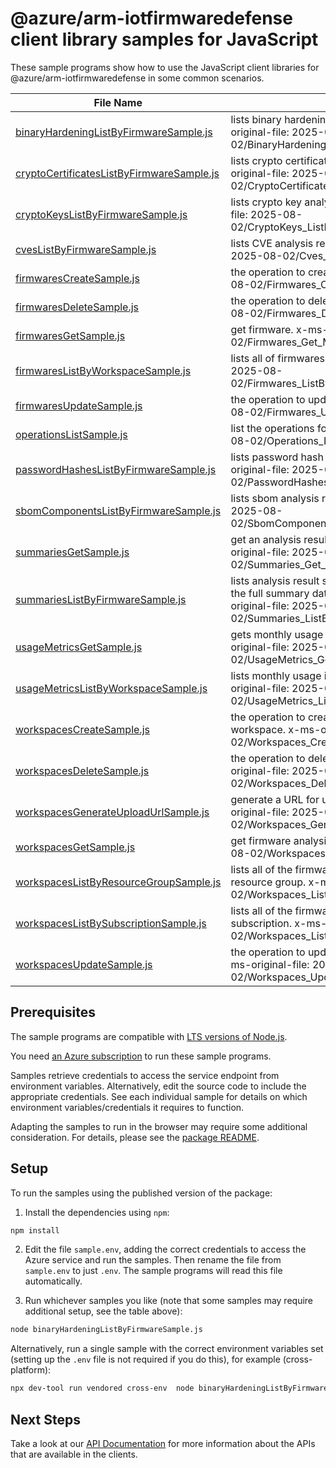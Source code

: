 # @azure/arm-iotfirmwaredefense client library samples for JavaScript

These sample programs show how to use the JavaScript client libraries for @azure/arm-iotfirmwaredefense in some common scenarios.

| **File Name**                                                                       | **Description**                                                                                                                                                                          |
| ----------------------------------------------------------------------------------- | ---------------------------------------------------------------------------------------------------------------------------------------------------------------------------------------- |
| [binaryHardeningListByFirmwareSample.js][binaryhardeninglistbyfirmwaresample]       | lists binary hardening analysis results of a firmware. x-ms-original-file: 2025-08-02/BinaryHardening_ListByFirmware_MaximumSet_Gen.json                                                 |
| [cryptoCertificatesListByFirmwareSample.js][cryptocertificateslistbyfirmwaresample] | lists crypto certificate analysis results of a firmware. x-ms-original-file: 2025-08-02/CryptoCertificates_ListByFirmware_MaximumSet_Gen.json                                            |
| [cryptoKeysListByFirmwareSample.js][cryptokeyslistbyfirmwaresample]                 | lists crypto key analysis results of a firmware. x-ms-original-file: 2025-08-02/CryptoKeys_ListByFirmware_MaximumSet_Gen.json                                                            |
| [cvesListByFirmwareSample.js][cveslistbyfirmwaresample]                             | lists CVE analysis results of a firmware. x-ms-original-file: 2025-08-02/Cves_ListByFirmware_MaximumSet_Gen.json                                                                         |
| [firmwaresCreateSample.js][firmwarescreatesample]                                   | the operation to create a firmware. x-ms-original-file: 2025-08-02/Firmwares_Create_MaximumSet_Gen.json                                                                                  |
| [firmwaresDeleteSample.js][firmwaresdeletesample]                                   | the operation to delete a firmware. x-ms-original-file: 2025-08-02/Firmwares_Delete_MaximumSet_Gen.json                                                                                  |
| [firmwaresGetSample.js][firmwaresgetsample]                                         | get firmware. x-ms-original-file: 2025-08-02/Firmwares_Get_MaximumSet_Gen.json                                                                                                           |
| [firmwaresListByWorkspaceSample.js][firmwareslistbyworkspacesample]                 | lists all of firmwares inside a workspace. x-ms-original-file: 2025-08-02/Firmwares_ListByWorkspace_MaximumSet_Gen.json                                                                  |
| [firmwaresUpdateSample.js][firmwaresupdatesample]                                   | the operation to update firmware. x-ms-original-file: 2025-08-02/Firmwares_Update_MaximumSet_Gen.json                                                                                    |
| [operationsListSample.js][operationslistsample]                                     | list the operations for the provider x-ms-original-file: 2025-08-02/Operations_List_MaximumSet_Gen.json                                                                                  |
| [passwordHashesListByFirmwareSample.js][passwordhasheslistbyfirmwaresample]         | lists password hash analysis results of a firmware. x-ms-original-file: 2025-08-02/PasswordHashes_ListByFirmware_MaximumSet_Gen.json                                                     |
| [sbomComponentsListByFirmwareSample.js][sbomcomponentslistbyfirmwaresample]         | lists sbom analysis results of a firmware. x-ms-original-file: 2025-08-02/SbomComponents_ListByFirmware_MaximumSet_Gen.json                                                              |
| [summariesGetSample.js][summariesgetsample]                                         | get an analysis result summary of a firmware by name. x-ms-original-file: 2025-08-02/Summaries_Get_MaximumSet_Gen.json                                                                   |
| [summariesListByFirmwareSample.js][summarieslistbyfirmwaresample]                   | lists analysis result summary names of a firmware. To fetch the full summary data, get that summary by name. x-ms-original-file: 2025-08-02/Summaries_ListByFirmware_MaximumSet_Gen.json |
| [usageMetricsGetSample.js][usagemetricsgetsample]                                   | gets monthly usage information for a workspace. x-ms-original-file: 2025-08-02/UsageMetrics_Get_MaximumSet_Gen.json                                                                      |
| [usageMetricsListByWorkspaceSample.js][usagemetricslistbyworkspacesample]           | lists monthly usage information for a workspace. x-ms-original-file: 2025-08-02/UsageMetrics_ListByWorkspace_MaximumSet_Gen.json                                                         |
| [workspacesCreateSample.js][workspacescreatesample]                                 | the operation to create or update a firmware analysis workspace. x-ms-original-file: 2025-08-02/Workspaces_Create_MaximumSet_Gen.json                                                    |
| [workspacesDeleteSample.js][workspacesdeletesample]                                 | the operation to delete a firmware analysis workspace. x-ms-original-file: 2025-08-02/Workspaces_Delete_MaximumSet_Gen.json                                                              |
| [workspacesGenerateUploadUrlSample.js][workspacesgenerateuploadurlsample]           | generate a URL for uploading a firmware image. x-ms-original-file: 2025-08-02/Workspaces_GenerateUploadUrl_MaximumSet_Gen.json                                                           |
| [workspacesGetSample.js][workspacesgetsample]                                       | get firmware analysis workspace. x-ms-original-file: 2025-08-02/Workspaces_Get_MaximumSet_Gen.json                                                                                       |
| [workspacesListByResourceGroupSample.js][workspaceslistbyresourcegroupsample]       | lists all of the firmware analysis workspaces in the specified resource group. x-ms-original-file: 2025-08-02/Workspaces_ListByResourceGroup_MaximumSet_Gen.json                         |
| [workspacesListBySubscriptionSample.js][workspaceslistbysubscriptionsample]         | lists all of the firmware analysis workspaces in the specified subscription. x-ms-original-file: 2025-08-02/Workspaces_ListBySubscription_MaximumSet_Gen.json                            |
| [workspacesUpdateSample.js][workspacesupdatesample]                                 | the operation to update a firmware analysis workspaces. x-ms-original-file: 2025-08-02/Workspaces_Update_MaximumSet_Gen.json                                                             |

## Prerequisites

The sample programs are compatible with [LTS versions of Node.js](https://github.com/nodejs/release#release-schedule).

You need [an Azure subscription][freesub] to run these sample programs.

Samples retrieve credentials to access the service endpoint from environment variables. Alternatively, edit the source code to include the appropriate credentials. See each individual sample for details on which environment variables/credentials it requires to function.

Adapting the samples to run in the browser may require some additional consideration. For details, please see the [package README][package].

## Setup

To run the samples using the published version of the package:

1. Install the dependencies using `npm`:

```bash
npm install
```

2. Edit the file `sample.env`, adding the correct credentials to access the Azure service and run the samples. Then rename the file from `sample.env` to just `.env`. The sample programs will read this file automatically.

3. Run whichever samples you like (note that some samples may require additional setup, see the table above):

```bash
node binaryHardeningListByFirmwareSample.js
```

Alternatively, run a single sample with the correct environment variables set (setting up the `.env` file is not required if you do this), for example (cross-platform):

```bash
npx dev-tool run vendored cross-env  node binaryHardeningListByFirmwareSample.js
```

## Next Steps

Take a look at our [API Documentation][apiref] for more information about the APIs that are available in the clients.

[binaryhardeninglistbyfirmwaresample]: https://github.com/Azure/azure-sdk-for-js/blob/main/sdk/iotfirmwaredefense/arm-iotfirmwaredefense/samples/v2/javascript/binaryHardeningListByFirmwareSample.js
[cryptocertificateslistbyfirmwaresample]: https://github.com/Azure/azure-sdk-for-js/blob/main/sdk/iotfirmwaredefense/arm-iotfirmwaredefense/samples/v2/javascript/cryptoCertificatesListByFirmwareSample.js
[cryptokeyslistbyfirmwaresample]: https://github.com/Azure/azure-sdk-for-js/blob/main/sdk/iotfirmwaredefense/arm-iotfirmwaredefense/samples/v2/javascript/cryptoKeysListByFirmwareSample.js
[cveslistbyfirmwaresample]: https://github.com/Azure/azure-sdk-for-js/blob/main/sdk/iotfirmwaredefense/arm-iotfirmwaredefense/samples/v2/javascript/cvesListByFirmwareSample.js
[firmwarescreatesample]: https://github.com/Azure/azure-sdk-for-js/blob/main/sdk/iotfirmwaredefense/arm-iotfirmwaredefense/samples/v2/javascript/firmwaresCreateSample.js
[firmwaresdeletesample]: https://github.com/Azure/azure-sdk-for-js/blob/main/sdk/iotfirmwaredefense/arm-iotfirmwaredefense/samples/v2/javascript/firmwaresDeleteSample.js
[firmwaresgetsample]: https://github.com/Azure/azure-sdk-for-js/blob/main/sdk/iotfirmwaredefense/arm-iotfirmwaredefense/samples/v2/javascript/firmwaresGetSample.js
[firmwareslistbyworkspacesample]: https://github.com/Azure/azure-sdk-for-js/blob/main/sdk/iotfirmwaredefense/arm-iotfirmwaredefense/samples/v2/javascript/firmwaresListByWorkspaceSample.js
[firmwaresupdatesample]: https://github.com/Azure/azure-sdk-for-js/blob/main/sdk/iotfirmwaredefense/arm-iotfirmwaredefense/samples/v2/javascript/firmwaresUpdateSample.js
[operationslistsample]: https://github.com/Azure/azure-sdk-for-js/blob/main/sdk/iotfirmwaredefense/arm-iotfirmwaredefense/samples/v2/javascript/operationsListSample.js
[passwordhasheslistbyfirmwaresample]: https://github.com/Azure/azure-sdk-for-js/blob/main/sdk/iotfirmwaredefense/arm-iotfirmwaredefense/samples/v2/javascript/passwordHashesListByFirmwareSample.js
[sbomcomponentslistbyfirmwaresample]: https://github.com/Azure/azure-sdk-for-js/blob/main/sdk/iotfirmwaredefense/arm-iotfirmwaredefense/samples/v2/javascript/sbomComponentsListByFirmwareSample.js
[summariesgetsample]: https://github.com/Azure/azure-sdk-for-js/blob/main/sdk/iotfirmwaredefense/arm-iotfirmwaredefense/samples/v2/javascript/summariesGetSample.js
[summarieslistbyfirmwaresample]: https://github.com/Azure/azure-sdk-for-js/blob/main/sdk/iotfirmwaredefense/arm-iotfirmwaredefense/samples/v2/javascript/summariesListByFirmwareSample.js
[usagemetricsgetsample]: https://github.com/Azure/azure-sdk-for-js/blob/main/sdk/iotfirmwaredefense/arm-iotfirmwaredefense/samples/v2/javascript/usageMetricsGetSample.js
[usagemetricslistbyworkspacesample]: https://github.com/Azure/azure-sdk-for-js/blob/main/sdk/iotfirmwaredefense/arm-iotfirmwaredefense/samples/v2/javascript/usageMetricsListByWorkspaceSample.js
[workspacescreatesample]: https://github.com/Azure/azure-sdk-for-js/blob/main/sdk/iotfirmwaredefense/arm-iotfirmwaredefense/samples/v2/javascript/workspacesCreateSample.js
[workspacesdeletesample]: https://github.com/Azure/azure-sdk-for-js/blob/main/sdk/iotfirmwaredefense/arm-iotfirmwaredefense/samples/v2/javascript/workspacesDeleteSample.js
[workspacesgenerateuploadurlsample]: https://github.com/Azure/azure-sdk-for-js/blob/main/sdk/iotfirmwaredefense/arm-iotfirmwaredefense/samples/v2/javascript/workspacesGenerateUploadUrlSample.js
[workspacesgetsample]: https://github.com/Azure/azure-sdk-for-js/blob/main/sdk/iotfirmwaredefense/arm-iotfirmwaredefense/samples/v2/javascript/workspacesGetSample.js
[workspaceslistbyresourcegroupsample]: https://github.com/Azure/azure-sdk-for-js/blob/main/sdk/iotfirmwaredefense/arm-iotfirmwaredefense/samples/v2/javascript/workspacesListByResourceGroupSample.js
[workspaceslistbysubscriptionsample]: https://github.com/Azure/azure-sdk-for-js/blob/main/sdk/iotfirmwaredefense/arm-iotfirmwaredefense/samples/v2/javascript/workspacesListBySubscriptionSample.js
[workspacesupdatesample]: https://github.com/Azure/azure-sdk-for-js/blob/main/sdk/iotfirmwaredefense/arm-iotfirmwaredefense/samples/v2/javascript/workspacesUpdateSample.js
[apiref]: https://learn.microsoft.com/javascript/api/@azure/arm-iotfirmwaredefense?view=azure-node-preview
[freesub]: https://azure.microsoft.com/free/
[package]: https://github.com/Azure/azure-sdk-for-js/tree/main/sdk/iotfirmwaredefense/arm-iotfirmwaredefense/README.md
